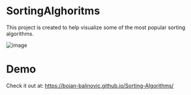 # SortingAlghoritms

This project is created to help visualize some of the most popular sorting algorithms.

![image](https://github.com/bojan-balinovic/Sorting-Algorithms/assets/18031018/b52eb988-8a1b-4af7-b820-ec2c381986d3)

# Demo

Check it out at: https://bojan-balinovic.github.io/Sorting-Algorithms/

